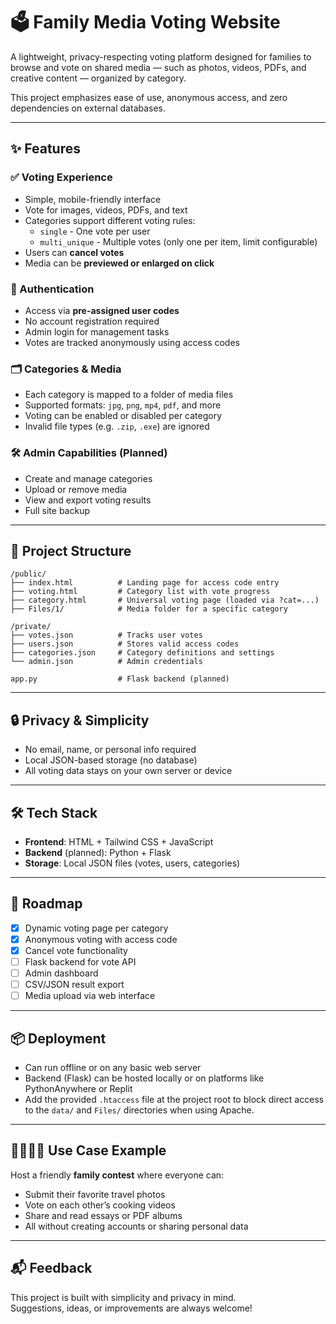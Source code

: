 # 🗳️ Family Media Voting Website

A lightweight, privacy-respecting voting platform designed for families to browse and vote on shared media — such as photos, videos, PDFs, and creative content — organized by category.

This project emphasizes ease of use, anonymous access, and zero dependencies on external databases.

---

## ✨ Features

### ✅ Voting Experience
- Simple, mobile-friendly interface
- Vote for images, videos, PDFs, and text
- Categories support different voting rules:
  - `single` - One vote per user
  - `multi_unique` - Multiple votes (only one per item, limit configurable)
- Users can **cancel votes**
- Media can be **previewed or enlarged on click**

### 🔐 Authentication
- Access via **pre-assigned user codes**
- No account registration required
- Admin login for management tasks
- Votes are tracked anonymously using access codes

### 🗂 Categories & Media
- Each category is mapped to a folder of media files
- Supported formats: `jpg`, `png`, `mp4`, `pdf`, and more
- Voting can be enabled or disabled per category
- Invalid file types (e.g. `.zip`, `.exe`) are ignored

### 🛠 Admin Capabilities (Planned)
- Create and manage categories
- Upload or remove media
- View and export voting results
- Full site backup

---

## 📁 Project Structure

```
/public/
├── index.html          # Landing page for access code entry
├── voting.html         # Category list with vote progress
├── category.html       # Universal voting page (loaded via ?cat=...)
├── Files/1/            # Media folder for a specific category

/private/
├── votes.json          # Tracks user votes
├── users.json          # Stores valid access codes
├── categories.json     # Category definitions and settings
└── admin.json          # Admin credentials

app.py                  # Flask backend (planned)
```

---

## 🔒 Privacy & Simplicity
- No email, name, or personal info required
- Local JSON-based storage (no database)
- All voting data stays on your own server or device

---

## 🛠 Tech Stack

- **Frontend**: HTML + Tailwind CSS + JavaScript
- **Backend** (planned): Python + Flask
- **Storage**: Local JSON files (votes, users, categories)

---

## 🚧 Roadmap

- [x] Dynamic voting page per category
- [x] Anonymous voting with access code
- [x] Cancel vote functionality
- [ ] Flask backend for vote API
- [ ] Admin dashboard
- [ ] CSV/JSON result export
- [ ] Media upload via web interface

---

## 📦 Deployment

- Can run offline or on any basic web server
- Backend (Flask) can be hosted locally or on platforms like PythonAnywhere or Replit
- Add the provided `.htaccess` file at the project root to block direct access to
  the `data/` and `Files/` directories when using Apache.

---

## 👨‍👩‍👧‍👦 Use Case Example

Host a friendly **family contest** where everyone can:
- Submit their favorite travel photos
- Vote on each other’s cooking videos
- Share and read essays or PDF albums
- All without creating accounts or sharing personal data

---

## 📬 Feedback

This project is built with simplicity and privacy in mind.  
Suggestions, ideas, or improvements are always welcome!
